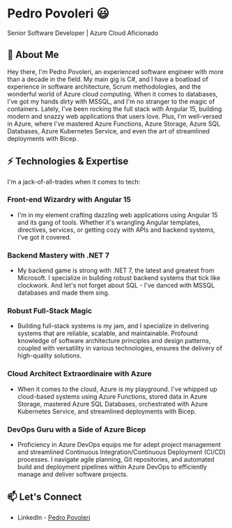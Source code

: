 # Pedro Povoleri 😃
Senior Software Developer | Azure Cloud Aficionado

## 🧐 About Me
Hey there, I'm Pedro Povoleri, an experienced software engineer with more than a decade in the field. My main gig is C#, and I have a boatload of experience in software architecture, Scrum methodologies, and the wonderful world of Azure cloud computing. When it comes to databases, I've got my hands dirty with MSSQL, and I'm no stranger to the magic of containers. Lately, I've been rocking the full stack with Angular 15, building modern and snazzy web applications that users love. Plus, I'm well-versed in Azure, where I've mastered Azure Functions, Azure Storage, Azure SQL Databases, Azure Kubernetes Service, and even the art of streamlined deployments with Bicep.

## ⚡ Technologies & Expertise

I'm a jack-of-all-trades when it comes to tech:

### Front-end Wizardry with Angular 15
- I'm in my element crafting dazzling web applications using Angular 15 and its gang of tools. Whether it's wrangling Angular templates, directives, services, or getting cozy with APIs and backend systems, I've got it covered.

### Backend Mastery with .NET 7
- My backend game is strong with .NET 7, the latest and greatest from Microsoft. I specialize in building robust backend systems that tick like clockwork. And let's not forget about SQL - I've danced with MSSQL databases and made them sing.

### Robust Full-Stack Magic
- Building full-stack systems is my jam, and I specialize in delivering systems that are reliable, scalable, and maintainable. Profound knowledge of software architecture principles and design patterns, coupled with versatility in various technologies, ensures the delivery of high-quality solutions.

### Cloud Architect Extraordinaire with Azure
- When it comes to the cloud, Azure is my playground. I've whipped up cloud-based systems using Azure Functions, stored data in Azure Storage, mastered Azure SQL Databases, orchestrated with Azure Kubernetes Service, and streamlined deployments with Bicep.

### DevOps Guru with a Side of Azure Bicep
- Proficiency in Azure DevOps equips me for adept project management and streamlined Continuous Integration/Continuous Deployment (CI/CD) processes. I navigate agile planning, Git repositories, and automated build and deployment pipelines within Azure DevOps to efficiently manage and deliver software projects.

## 📫 Let's Connect
- LinkedIn - [Pedro Povoleri](https://in.linkedin.com/in/pedropovoleri)
